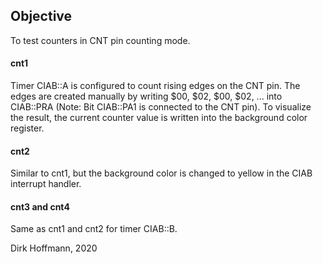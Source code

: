## Objective

To test counters in CNT pin counting mode.

#### cnt1 

Timer CIAB::A is configured to count rising edges on the CNT pin. The edges are created manually by writing $00, $02, $00, $02, ... into CIAB::PRA (Note: Bit CIAB::PA1 is connected to the CNT pin). To visualize the result, the current counter value is written into the background color register.

#### cnt2

Similar to cnt1, but the background color is changed to yellow in the CIAB interrupt handler. 

#### cnt3 and cnt4

Same as cnt1 and cnt2 for timer CIAB::B.


Dirk Hoffmann, 2020
